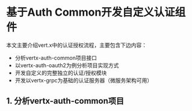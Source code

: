 # 基于Auth Common开发自定义认证组件

本文主要介绍vert.x中的认证授权流程，主要包含下边内容：

* 分析vertx-auth-common项目接口
* 以vertx-auth-oauth2为例分析项目实现方式
* 开发自定义的完整独立的认证/授权模块
* 开发以vertx-grpc为基础的认证服务器（微服务架构可用）

## 1. 分析vertx-auth-common项目



